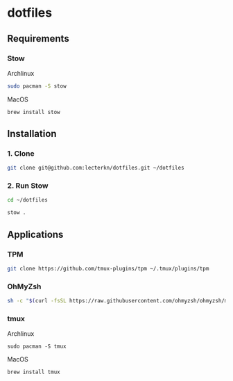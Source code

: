 # dotfiles

## Requirements

### Stow

Archlinux

```sh
sudo pacman -S stow
```

MacOS

```sh
brew install stow
```

## Installation

### 1. Clone

```sh
git clone git@github.com:lecterkn/dotfiles.git ~/dotfiles
```

### 2. Run Stow

```sh
cd ~/dotfiles

stow .
```

## Applications

### TPM

```sh
git clone https://github.com/tmux-plugins/tpm ~/.tmux/plugins/tpm
```

### OhMyZsh

```sh
sh -c "$(curl -fsSL https://raw.githubusercontent.com/ohmyzsh/ohmyzsh/master/tools/install.sh)"
```

### tmux

Archlinux

```
sudo pacman -S tmux
```

MacOS

```
brew install tmux
```
